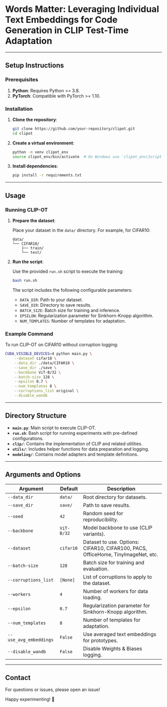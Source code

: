 

# Words Matter: Leveraging Individual Text Embeddings for Code Generation in CLIP Test-Time Adaptation

---

## Setup Instructions

### Prerequisites

1. **Python**: Requires Python >= 3.8.
2. **PyTorch**: Compatible with PyTorch >= 1.10.

### Installation

1. **Clone the repository**:

   ```bash
   git clone https://github.com/your-repository/clipot.git
   cd clipot
   ```

2. **Create a virtual environment**:

   ```bash
   python -m venv clipot_env
   source clipot_env/bin/activate  # On Windows use `clipot_env\Scripts\activate`
   ```

3. **Install dependencies**:

   ```bash
   pip install -r requirements.txt
   ```

---

## Usage

### Running CLIP-OT

1. **Prepare the dataset**:

   Place your dataset in the `data/` directory. For example, for CIFAR10:

   ```
   data/
   └── CIFAR10/
       ├── train/
       └── test/
   ```

2. **Run the script**:

   Use the provided `run.sh` script to execute the training:

   ```bash
   bash run.sh
   ```

   The script includes the following configurable parameters:

   - `DATA_DIR`: Path to your dataset.
   - `SAVE_DIR`: Directory to save results.
   - `BATCH_SIZE`: Batch size for training and inference.
   - `EPSILON`: Regularization parameter for Sinkhorn-Knopp algorithm.
   - `NUM_TEMPLATES`: Number of templates for adaptation.

### Example Command

To run CLIP-OT on CIFAR10 without corruption logging:

```bash
CUDA_VISIBLE_DEVICES=4 python main.py \
    --dataset cifar10 \
    --data_dir ./data/CIFAR10 \
    --save_dir ./save \
    --backbone ViT-B/32 \
    --batch-size 128 \
    --epsilon 0.7 \
    --num_templates 8 \
    --corruptions_list original \
    --disable_wandb
```

---

## Directory Structure

- **`main.py`**: Main script to execute CLIP-OT.
- **`run.sh`**: Bash script for running experiments with pre-defined configurations.
- **`clip/`**: Contains the implementation of CLIP and related utilities.
- **`utils/`**: Includes helper functions for data preparation and logging.
- **`modeling/`**: Contains model adapters and template definitions.

---

## Arguments and Options

| Argument               | Default     | Description                                                                 |
|------------------------|-------------|-----------------------------------------------------------------------------|
| `--data_dir`           | `data/`     | Root directory for datasets.                                                |
| `--save_dir`           | `save/`     | Path to save results.                                                       |
| `--seed`               | `42`        | Random seed for reproducibility.                                            |
| `--backbone`           | `ViT-B/32`  | Model backbone to use (CLIP variants).                                      |
| `--dataset`            | `cifar10`   | Dataset to use. Options: CIFAR10, CIFAR100, PACS, OfficeHome, TinyImageNet, etc.|
| `--batch-size`         | `128`       | Batch size for training and evaluation.                                     |
| `--corruptions_list`   | `[None]`    | List of corruptions to apply to the dataset.                                |
| `--workers`            | `4`         | Number of workers for data loading.                                         |                                             |
| `--epsilon`            | `0.7`       | Regularization parameter for Sinkhorn-Knopp algorithm.                      |
| `--num_templates`      | `8`         | Number of templates for adaptation.                                         |
| `--use_avg_embeddings` | `False`     | Use averaged text embeddings for prototypes.                                |
| `--disable_wandb`      | `False`     | Disable Weights & Biases logging.                                           |

---


## Contact

For questions or issues, please open an issue!

Happy experimenting! 🎉

